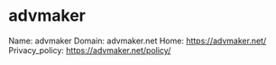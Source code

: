 
# advmaker

Name: advmaker
Domain: advmaker.net
Home: https://advmaker.net/
Privacy_policy: https://advmaker.net/policy/
